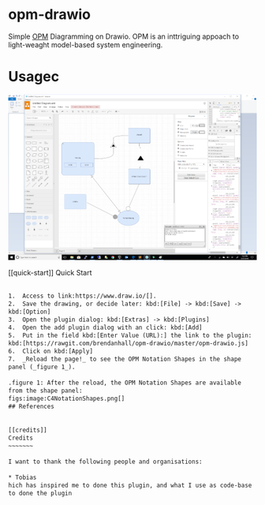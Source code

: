 # opm-drawio

Simple [OPM](https://en.wikipedia.org/wiki/Object_Process_Methodology) Diagramming on Drawio. OPM is an inttriguing appoach to light-weaght model-based system engineering.


# Usagec



![Screenshot ](https://github.com/brendanhall/opm-drawio/blob/master/figs/screenshot.png)

[[quick-start]]
Quick Start
~~~~~~~~~~~

1.  Access to link:https://www.draw.io/[].
2.  Save the drawing, or decide later: kbd:[File] -> kbd:[Save] -> kbd:[Option]
3.  Open the plugin dialog: kbd:[Extras] -> kbd:[Plugins]
4.  Open the add plugin dialog with an click: kbd:[Add]
5.  Put in the field kbd:[Enter Value (URL):] the link to the plugin: kbd:[https://rawgit.com/brendanhall/opm-drawio/master/opm-drawio.js]
6.  Click on kbd:[Apply]
7.  _Reload the page!_ to see the OPM Notation Shapes in the shape panel (_figure 1_).

.figure 1: After the reload, the OPM Notation Shapes are available from the shape panel:
figs:image:C4NotationShapes.png[]
## References


[[credits]]
Credits
~~~~~~~

I want to thank the following people and organisations:

* Tobias 
hich has inspired me to done this plugin, and what I use as code-base to done the plugin
